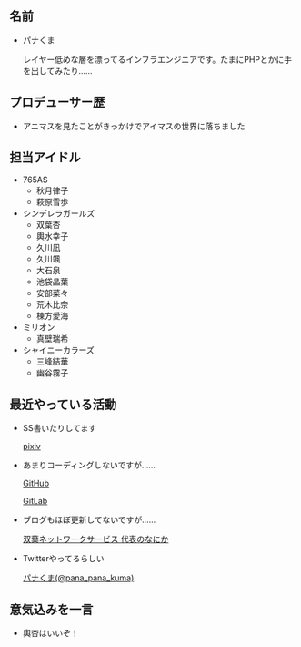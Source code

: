 ## 名前

- パナくま

  レイヤー低めな層を漂ってるインフラエンジニアです。たまにPHPとかに手を出してみたり......

## プロデューサー歴

- アニマスを見たことがきっかけでアイマスの世界に落ちました

## 担当アイドル

- 765AS
  - 秋月律子
  - 萩原雪歩
- シンデレラガールズ
  - 双葉杏
  - 輿水幸子
  - 久川凪
  - 久川颯
  - 大石泉
  - 池袋晶葉
  - 安部菜々
  - 荒木比奈
  - 棟方愛海
- ミリオン
  - 真壁瑞希
- シャイニーカラーズ
  - 三峰結華
  - 幽谷霧子

## 最近やっている活動

- SS書いたりしてます

  [pixiv](https://www.pixiv.net/users/8051979)

- あまりコーディングしないですが......

  [GitHub](https://github.com/panakuma)

  [GitLab](https://gitlab.com/panakuma)

- ブログもほぼ更新してないですが......

  [双葉ネットワークサービス 代表のなにか](https://blog.tsurai.work/)

- Twitterやってるらしい

  [パナくま(@pana_pana_kuma)](https://twitter.com/pana_pana_kuma)

## 意気込みを一言

- 輿杏はいいぞ！
